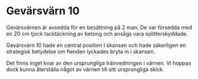 # Gevärsvärn 10

Gevärsvärnen är avsedda för en besättning på 2 man. De var försedda med en 20 cm tjock tacktäckning av betong och ansågs vara splitterskyddade.

Gevärsvärn 10 hade en central position i skansen och hade säkerligen en strategisk betydelse om fienden lyckades bryta in i skansen.

Det finns inget kvar av den ursprungliga träinredningen i värnen. Vi hoppas dock kunna återställa något av värnen till sitt ursprungliga skick.